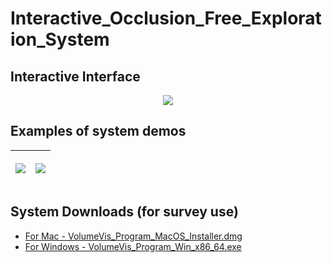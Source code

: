 # Interactive_Occlusion_Free_Exploration_System

## Interactive Interface
<p align="center"><img src="https://github.com/NUZEROVI/Interactive_Occlusion_Free_Exploration_System/blob/only-for-survey-use/survey_use/Screenshots/Interface.gif"></p>


## Examples of system demos
|<p align="center"><img src="https://github.com/NUZEROVI/Interactive_Occlusion_Free_Exploration_System/blob/only-for-survey-use/survey_use/Demo/Find_lobster.gif"></p> | <p align="center"><img src="https://github.com/NUZEROVI/Interactive_Occlusion_Free_Exploration_System/blob/only-for-survey-use/survey_use/Demo/Foot_Structure.gif"></p>|
|-----|--------|

## System Downloads (for survey use)

- [For Mac - VolumeVis_Program_MacOS_Installer.dmg](https://drive.google.com/drive/folders/1sApUv3nzVlSrI0xMHoo-4V8_G1Y6B6s8?usp=sharing)
- [For Windows - VolumeVis_Program_Win_x86_64.exe](https://drive.google.com/drive/folders/1sApUv3nzVlSrI0xMHoo-4V8_G1Y6B6s8?usp=sharing)

